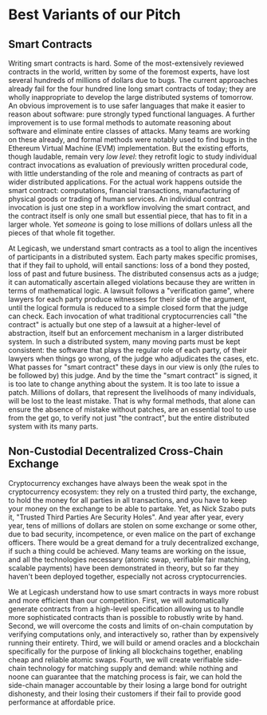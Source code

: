 # Best Variants of our Pitch

## Smart Contracts

Writing smart contracts is hard. Some of the most-extensively reviewed contracts in the world, written by some of the foremost experts, have lost several hundreds of millions of dollars due to bugs. The current approaches already fail for the four hundred line long smart contracts of today; they are wholly inappropriate to develop the large distributed systems of tomorrow. An obvious improvement is to use safer languages that make it easier to reason about software: pure strongly typed functional languages. A further improvement is to use formal methods to automate reasoning about software and eliminate entire classes of attacks. Many teams are working on these already, and formal methods were notably used to find bugs in the Ethereum Virtual Machine (EVM) implementation. But the existing efforts, though laudable, remain very *low level*: they retrofit logic to study individual contract invocations as evaluation of previously written procedural code, with little understanding of the role and meaning of contracts as part of wider distributed applications. For the actual work happens outside the smart contract: computations, financial transactions, manufacturing of physical goods or trading of human services. An individual contract invocation is just one step in a workflow involving the smart contract, and the contract itself is only one small but essential piece, that has to fit in a larger whole. Yet *someone* is going to lose millions of dollars unless all the pieces of that whole fit together.

At Legicash, we understand smart contracts as a tool to align the incentives of participants in a distributed system. Each party makes specific promises, that if they fail to uphold, will entail sanctions: loss of a bond they posted, loss of past and future business. The distributed consensus acts as a judge; it can automatically ascertain alleged violations because they are written in terms of mathematical logic. A lawsuit follows a "verification game", where lawyers for each party produce witnesses for their side of the argument, until the logical formula is reduced to a simple closed form that the judge can check. Each invocation of what traditional cryptocurrencies call "the contract" is actually but one step of a lawsuit at a higher-level of abstraction, itself but an enforcement mechanism in a larger distributed system. In such a distributed system, many moving parts must be kept consistent: the software that plays the regular role of each party, of their lawyers when things go wrong, of the judge who adjudicates the cases, etc. What passes for "smart contract" these days in our view is only (the rules to be followed by) this judge. And by the time the "smart contract" is signed, it is too late to change anything about the system. It is too late to issue a patch. Millions of dollars, that represent the livelihoods of many individuals, will be lost to the least mistake. That is why formal methods, that alone can ensure the absence of mistake without patches, are an essential tool to use from the get go, to verify not just "the contract", but the entire distributed system with its many parts.


## Non-Custodial Decentralized Cross-Chain Exchange

Cryptocurrency exchanges have always been the weak spot in the cryptocurrency ecosystem: they rely on a trusted third party, the exchange, to hold the money for all parties in all transactions, and you have to keep your money on the exchange to be able to partake. Yet, as Nick Szabo puts it, "Trusted Third Parties Are Security Holes". And year after year, every year, tens of millions of dollars are stolen on some exchange or some other, due to bad security, incompetence, or even malice on the part of exchange officers. There would be a great demand for a truly decentralized exchange, if such a thing could be achieved. Many teams are working on the issue, and all the technologies necessary (atomic swap, verifiable fair matching, scalable payments) have been demonstrated in theory, but so far they haven't been deployed together, especially not across cryptocurrencies.

We at Legicash understand how to use smart contracts in ways more robust and more efficient than our competition. First, we will automatically generate contracts from a high-level specification allowing us to handle more sophisticated contracts than is possible to robustly write by hand. Second, we will overcome the costs and limits of on-chain computation by verifying computations only, and interactively so, rather than by expensively running their entirety. Third, we will build or amend oracles and a blockchain specifically for the purpose of linking all blockchains together, enabling cheap and reliable atomic swaps. Fourth, we will create verifiable side-chain technology for matching supply and demand: while nothing and noone can guarantee that the matching process is fair, we can hold the side-chain manager accountable by their losing a large bond for outright dishonesty, and their losing their customers if their fail to provide good performance at affordable price.
